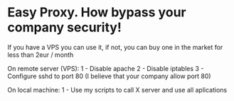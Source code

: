 # Easy Proxy. How bypass your company security!

If you have a VPS you can use it, if not, you can buy one in the market for less than 2eur / month

On remote server (VPS):
1 - Disable apache
2 - Disable iptables
3 - Configure sshd to port 80 (I believe that your company allow port 80)

On local machine:
1 - Use my scripts to call X server and use all aplications

